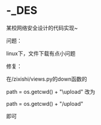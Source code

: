 # -_DES
某校网络安全设计的代码实现~

问题：

  linux下，文件下载有点小问题
  
修复：

在/zixishi/views.py的down函数的

  path = os.getcwd() + "\\upload"   改为
  
  path = os.getcwd() + "/upload"
  
即可
